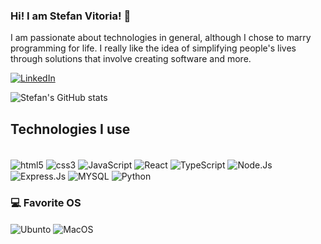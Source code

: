### Hi! I am Stefan Vitoria! 👋
I am passionate about technologies in general, although I chose to marry programming for life. I really like the idea of ​​simplifying people's lives through solutions that involve creating software and more.

[![LinkedIn](https://img.shields.io/badge/LinkedIn-0077B5?style=for-the-badge&logo=linkedin&logoColor=white)](www.linkedin.com/in/stefan-vitória-391924261)

![Stefan's GitHub stats](https://github-readme-stats.vercel.app/api?username=Steravy&show_icons=true&theme=radical)

## Technologies I use

<div style="display: inline_block" >
<br/>
<img align="center" alt="html5" src="https://img.shields.io/badge/HTML5-E34F26?style=for-the-badge&logo=html5&logoColor=white">
<img align="center" alt="css3" src="https://img.shields.io/badge/CSS3-1572B6?style=for-the-badge&logo=css3&logoColor=white">
<img align="center" alt="JavaScript" src="https://img.shields.io/badge/JavaScript-323330?style=for-the-badge&logo=javascript&logoColor=F7DF1E">
<img align="center" alt="React" src="https://img.shields.io/badge/React-20232A?style=for-the-badge&logo=react&logoColor=61DAFB">
<img align="center" alt="TypeScript" src="https://img.shields.io/badge/TypeScript-007ACC?style=for-the-badge&logo=typescript&logoColor=white">
<img align="center" alt="Node.Js" src="https://img.shields.io/badge/Node.js-43853D?style=for-the-badge&logo=node.js&logoColor=white">
<img align="center" alt="Express.Js" src="https://img.shields.io/badge/Express.js-404D59?style=for-the-badge">
<img align="center" alt="MYSQL" src="https://img.shields.io/badge/MySQL-00000F?style=for-the-badge&logo=mysql&logoColor=white">
<img align="center" alt="Python" src="https://img.shields.io/badge/Python-14354C?style=for-the-badge&logo=python&logoColor=white">
</div>

### 💻 Favorite OS

<div style="display: inline_block" >
<img align="center" alt="Ubunto" src="https://img.shields.io/badge/Ubuntu-E95420?style=for-the-badge&logo=ubuntu&logoColor=white">
<img align="center" alt="MacOS" src="https://img.shields.io/badge/mac%20os-000000?style=for-the-badge&logo=apple&logoColor=white">
</div>


